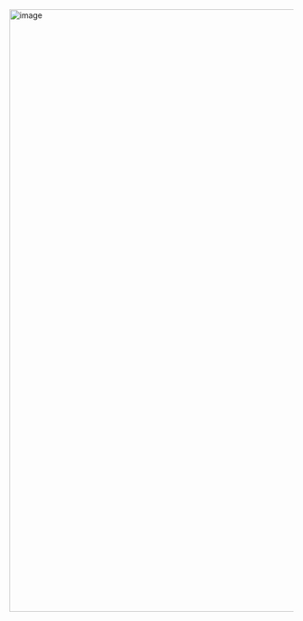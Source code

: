 <img width="1041" height="1068" alt="image" src="https://github.com/user-attachments/assets/5313fa85-ec1c-458a-8df7-0e009670ec0c" />

